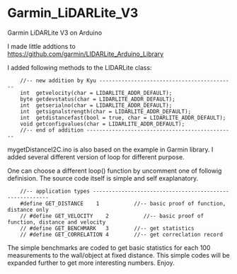 # Garmin_LiDARLite_V3
Garmin LiDARLite V3 on Arduino

I made  little addtions to https://github.com/garmin/LIDARLite_Arduino_Library

I added following methods to the LIDARLite class:

        //-- new addition by Kyu -------------------------------------------
        int  getvelocity(char = LIDARLITE_ADDR_DEFAULT);        
        byte getdevstatus(char = LIDARLITE_ADDR_DEFAULT);
        int  getserialno(char = LIDARLITE_ADDR_DEFAULT);
        int  getsignalstrength(char = LIDARLITE_ADDR_DEFAULT);
        int  getdistancefast(bool = true, char = LIDARLITE_ADDR_DEFAULT);
        void getconfigvalues(char = LIDARLITE_ADDR_DEFAULT);
        //-- end of addition -----------------------------------------------

mygetDistanceI2C.ino is also based on the example in Garmin library. I added several different version of loop for different purpose.

One can choose a different loop() function by uncomment one of followig definision. The source code itself is simple and self exaplanatory. 

        //-- application types --------------------------------------------------------
        #define GET_DISTANCE    1           //-- basic proof of function, distance only
        // #define GET_VELOCITY    2           //-- basic proof of function, distance and velocity
        // #define GET_BENCHMARK   3        //-- get statistics
        // #define GET_CORRELATION 4        //-- get correclation record

The simple benchmarks are coded to get basic statistics for each 100 measurements to the wall/object at fixed distance. This simple codes will be expanded further to get more interesting numbers. Enjoy.
